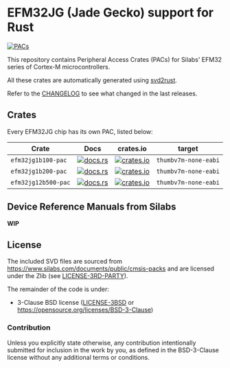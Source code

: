 # EFM32JG (Jade Gecko) support for Rust

[![PACs](https://github.com/efm32-rs/efm32jg-pacs/actions/workflows/pacs.yml/badge.svg)](https://github.com/efm32-rs/efm32jg-pacs/actions/workflows/pacs.yml)

This repository contains Peripheral Access Crates (PACs) for Silabs' EFM32 series of Cortex-M microcontrollers.

All these crates are automatically generated using [svd2rust](https://github.com/rust-embedded/svd2rust).

Refer to the [CHANGELOG](CHANGELOG.md) to see what changed in the last releases.

## Crates

Every EFM32JG chip has its own PAC, listed below:

| Crate               | Docs                                                                                         | crates.io                                                                                                         | target               |
|---------------------|----------------------------------------------------------------------------------------------|-------------------------------------------------------------------------------------------------------------------|----------------------|
| `efm32jg1b100-pac`  | [![docs.rs](https://docs.rs/efm32jg1b100-pac/badge.svg)](https://docs.rs/efm32jg1b100-pac)   | [![crates.io](https://img.shields.io/crates/d/efm32jg1b100-pac.svg)](https://crates.io/crates/efm32jg1b100-pac)   | `thumbv7m-none-eabi` |
 | `efm32jg1b200-pac`  | [![docs.rs](https://docs.rs/efm32jg1b200-pac/badge.svg)](https://docs.rs/efm32jg1b200-pac)   | [![crates.io](https://img.shields.io/crates/d/efm32jg1b200-pac.svg)](https://crates.io/crates/efm32jg1b200-pac)   | `thumbv7m-none-eabi` |
 | `efm32jg12b500-pac` | [![docs.rs](https://docs.rs/efm32jg12b500-pac/badge.svg)](https://docs.rs/efm32jg12b500-pac) | [![crates.io](https://img.shields.io/crates/d/efm32jg12b500-pac.svg)](https://crates.io/crates/efm32jg12b500-pac) | `thumbv7m-none-eabi` |

## Device Reference Manuals from Silabs

**WIP**

## License

The included SVD files are sourced from https://www.silabs.com/documents/public/cmsis-packs and
are licensed under the Zlib (see [LICENSE-3RD-PARTY](LICENSE-3RD-PARTY-Zlib)).

The remainder of the code is under:

- 3-Clause BSD license ([LICENSE-3BSD](LICENSE-3BSD) or https://opensource.org/licenses/BSD-3-Clause)

### Contribution

Unless you explicitly state otherwise, any contribution intentionally submitted for inclusion in the
work by you, as defined in the BSD-3-Clause license without any additional terms or conditions.